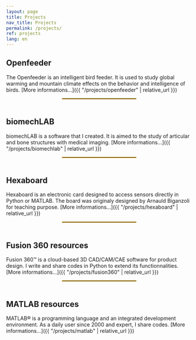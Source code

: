 ```yaml
---
layout: page
title: Projects
nav_title: Projects
permalink: /projects/
ref: projects
lang: en
---
```


## Openfeeder

The Openfeeder is an intelligent bird feeder. It is used to study global warming and mountain climate effects on the behavior and intelligence of birds. [More informations…]({{ "/projects/openfeeder" | relative_url }})

<div style="width: 40%;margin-left: auto;margin-right: auto; padding-bottom: 5px"><hr style="border:0; border:1px solid #E8AD23;"></div>

## biomechLAB


biomechLAB is a software that I created. It is aimed to the study of articular and bone structures with medical imaging. [More informations…]({{ "/projects/biomechlab" | relative_url }})

<div style="width: 40%;margin-left: auto;margin-right: auto; padding-bottom: 5px"><hr style="border:0; border:1px solid #E8AD23;"></div>

## Hexaboard

Hexaboard is an electronic card designed to access sensors directly in Python or MATLAB. The board was originaly designed by Arnauld Biganzoli for teaching purpose. [More informations…]({{ "/projects/hexaboard" | relative_url }})

<div style="width: 40%;margin-left: auto;margin-right: auto; padding-bottom: 5px"><hr style="border:0; border:1px solid #E8AD23;"></div>

## Fusion 360 resources

Fusion 360&trade; is a cloud-based 3D CAD/CAM/CAE software for product design. I write and share codes in Python to extend its functionnalities. [More informations…]({{ "/projects/fusion360" | relative_url }})

<div style="width: 40%;margin-left: auto;margin-right: auto; padding-bottom: 5px"><hr style="border:0; border:1px solid #E8AD23;"></div>

## MATLAB resources

MATLAB&reg; is a programming language and an integrated development environment. As a daily user since 2000 and expert, I share codes. [More informations…]({{ "/projects/matlab" | relative_url }})



